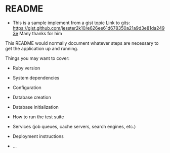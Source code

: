 # README

* This is a sample implement from a gist topic
Link to gits: https://gist.github.com/jesster2k10/e626ee61d678350a21a9d3e81da2493e
Many thanks for him

This README would normally document whatever steps are necessary to get the
application up and running.

Things you may want to cover:

* Ruby version

* System dependencies

* Configuration

* Database creation

* Database initialization

* How to run the test suite

* Services (job queues, cache servers, search engines, etc.)

* Deployment instructions

* ...
